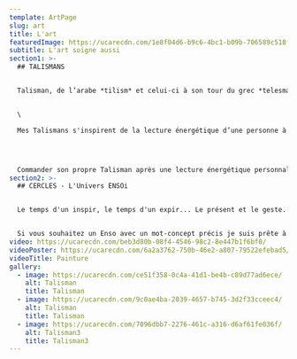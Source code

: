 ```yaml
---
template: ArtPage
slug: art
title: L'art
featuredImage: https://ucarecdn.com/1e8f04d6-b9c6-4bc1-b09b-706589c518f3/
subtitle: L'art soigne aussi
section1: >-
  ## TALISMANS


  Talisman, de l’arabe *tilism* et celui-ci à son tour du grec *telesma* (accomplir), désignait un rite sacré. C’est dans ce sens générique d’accomplissement que mes Talismans prennent ce nom : soin qui inclut un petit monde complet, qui guide dans le chemin d’accomplissement de soi-même. Et cela se passe « homéopathiquement », a travers petites gorgées de contemplation, de méditation et de réflexion autour, lui laissant le temps de grandir et mûrir en soi.


  \

  Mes Talismans s'inspirent de la lecture énergétique d’une personne à un moment précis, d’un endroit ou d’un objet ou être vivant, et cherchent à créer un espace poétique et énergétique de connexions bienveillantes, un réseau d'entraide au plan subtil.




  Commander son propre Talisman après une lecture énergétique personnalisée ou s'en procurer un de déjà existant qui vous interpelle et vous fait du bien. On précise tout quand vous me contactez, modalité et tarif, et si on est loin géographiquement je vous l'envoie.
section2: >-
  ## CERCLES - L'Univers ENSOi


  Le temps d'un inspir, le temps d'un expir... Le présent et le geste.


  Si vous souhaitez un Enso avec un mot-concept précis je suis prête à vous tracer le cercle.
video: https://ucarecdn.com/beb3d80b-08f4-4546-98c2-8e447b1f6bf0/
videoPoster: https://ucarecdn.com/6a2a3762-750b-46e2-a807-79522efebad5/
videoTitle: Painture
gallery:
  - image: https://ucarecdn.com/ce51f358-0c4a-41d1-be4b-c89d77ad6ece/
    alt: Talisman
    title: Talisman
  - image: https://ucarecdn.com/9c0ae4ba-2039-4657-b745-3d2f33cceec4/
    alt: Talisman
    title: Talisman
  - image: https://ucarecdn.com/7096dbb7-2276-461c-a316-d6af61fe036f/
    alt: Talisman3
    title: Talisman3
---
```

